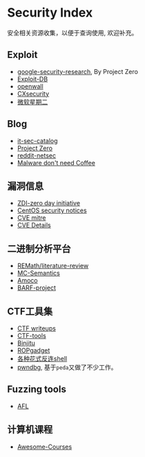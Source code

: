 # Security Index

安全相关资源收集，以便于查询使用, 欢迎补充。

## Exploit

* [google-security-research](https://code.google.com/p/google-security-research/issues/list?can=1&q=&sort=-id&colspec=ID%20Type%20Status%20Priority%20Milestone%20Owner%20Summary), By Project Zero
* [Exploit-DB](https://www.exploit-db.com/) 
* [openwall](http://www.openwall.com/lists/oss-security/)
* [CXsecurity](https://cxsecurity.com/)
* [微软星期二](https://technet.microsoft.com/en-us/library/security/dn903755.aspx)

## Blog

* [it-sec-catalog](https://code.google.com/p/it-sec-catalog/wiki/Exploitation)
* [Project Zero](http://googleprojectzero.blogspot.com/)
* [reddit-netsec](https://www.reddit.com/r/netsec/?count=25&after=t3_3abhl7)
* [Malware don't need Coffee](http://malware.dontneedcoffee.com/)

## 漏洞信息

* [ZDI-zero day initiative](http://zerodayinitiative.com/advisories/published/)
* [CentOS security notices](https://lwn.net/Alerts/CentOS/)
* [CVE mitre](https://cve.mitre.org/)
* [CVE Details](http://www.cvedetails.com/)

## 二进制分析平台

* [REMath/literature-review](https://github.com/REMath/literature_review)
* [MC-Semantics](https://github.com/trailofbits/mcsema)
* [Amoco](https://github.com/bdcht/amoco)
* [BARF-project](https://github.com/programa-stic/barf-project)

## CTF工具集

* [CTF writeups](https://github.com/ctfs)
* [CTF-tools](https://github.com/zardus/ctf-tools)
* [Binjitu](https://github.com/binjitsu/binjitsu)
* [ROPgadget](https://github.com/JonathanSalwan/ROPgadget)
* [各种花式反连shell](https://highon.coffee/blog/reverse-shell-cheat-sheet/)
* [pwndbg](https://github.com/zachriggle/pwndbg), 基于`peda`又做了不少工作。

## Fuzzing tools

* [AFL](http://lcamtuf.coredump.cx/afl/)

## 计算机课程

* [Awesome-Courses](https://github.com/prakhar1989/awesome-courses)
